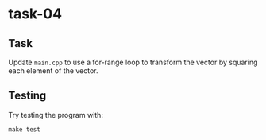 # task-04

## Task

Update `main.cpp` to use a for-range loop to transform the vector by squaring each element of the vector.

## Testing

Try testing the program with:

```shell
make test
```
